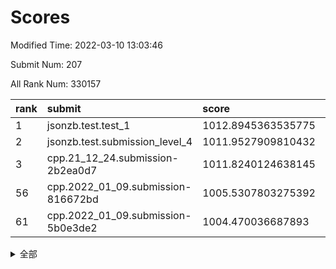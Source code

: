 # Scores

Modified Time: 2022-03-10 13:03:46

Submit Num: 207

All Rank Num: 330157

| rank |               submit               |       score        |       sigma        | pk_num |
| :--- | :--------------------------------- | :----------------- | :----------------- | :----- |
| 1    | jsonzb.test.test_1                 | 1012.8945363535775 | 0.7892576494029813 | 6377   |
| 2    | jsonzb.test.submission_level_4     | 1011.9527909810432 | 0.7950633220853385 | 6380   |
| 3    | cpp.21_12_24.submission-2b2ea0d7   | 1011.8240124638145 | 0.7929962662864027 | 6382   |
| 56   | cpp.2022_01_09.submission-816672bd | 1005.5307803275392 | 0.7097401384020311 | 6383   |
| 61   | cpp.2022_01_09.submission-5b0e3de2 | 1004.470036687893  | 0.7143856089901792 | 6378   |


<details>
<summary>全部</summary>

| rank |                 submit                 |       score        |       sigma        | pk_num |
| :--- | :------------------------------------- | :----------------- | :----------------- | :----- |
| 1    | jsonzb.test.test_1                     | 1012.8945363535775 | 0.7892576494029813 | 6377   |
| 2    | jsonzb.test.submission_level_4         | 1011.9527909810432 | 0.7950633220853385 | 6380   |
| 3    | cpp.21_12_24.submission-2b2ea0d7       | 1011.8240124638145 | 0.7929962662864027 | 6382   |
| 4    | gobigger.level_3.submission_level_3_1  | 1011.2814376587794 | 0.7689000874359918 | 6371   |
| 5    | gobigger.level_3.submission_level_3_25 | 1011.1944380537605 | 0.7758864845251918 | 6380   |
| 6    | gobigger.level_3.submission_level_3_43 | 1011.1647613319839 | 0.7575728612724775 | 6383   |
| 7    | gobigger.level_3.submission_level_3_5  | 1011.0504235592012 | 0.7847471510772547 | 6380   |
| 8    | gobigger.level_3.submission_level_3_46 | 1011.0158894654023 | 0.7461882039990877 | 6383   |
| 9    | gobigger.level_3.submission_level_3_49 | 1010.9767987637364 | 0.7627877957028838 | 6379   |
| 10   | gobigger.level_3.submission_level_3_17 | 1010.8078227638235 | 0.7539255824223976 | 6378   |
| 11   | gobigger.level_3.submission_level_3_29 | 1010.6807708525511 | 0.7553462393108265 | 6379   |
| 12   | gobigger.level_3.submission_level_3_2  | 1010.6449671546541 | 0.773081698042266  | 6377   |
| 13   | gobigger.level_3.submission_level_3_41 | 1010.6380326621081 | 0.7581386899096202 | 6381   |
| 14   | gobigger.level_3.submission_level_3_9  | 1010.6239744747486 | 0.7580798423023967 | 6380   |
| 15   | gobigger.level_3.submission_level_3_23 | 1010.5862627544772 | 0.7727359981261382 | 6383   |
| 16   | gobigger.level_3.submission_level_3_16 | 1010.4969363437104 | 0.7477286177459309 | 6378   |
| 17   | gobigger.level_3.submission_level_3_48 | 1010.328189737218  | 0.7571433404053143 | 6377   |
| 18   | gobigger.level_3.submission_level_3_31 | 1010.2591239398606 | 0.7479721793416195 | 6379   |
| 19   | gobigger.level_3.submission_level_3_37 | 1010.2373069758993 | 0.776892773416976  | 6381   |
| 20   | gobigger.level_3.submission_level_3_14 | 1010.1813768194255 | 0.7605209437040671 | 6373   |
| 21   | gobigger.level_3.submission_level_3_26 | 1010.1461634341108 | 0.7501684833320047 | 6374   |
| 22   | gobigger.level_3.submission_level_3_38 | 1010.0958649460482 | 0.74327859685131   | 6376   |
| 23   | gobigger.level_3.submission_level_3_28 | 1010.0270693268936 | 0.7353463836035437 | 6376   |
| 24   | gobigger.level_3.submission_level_3_45 | 1009.8998640060672 | 0.7722396513199467 | 6381   |
| 25   | gobigger.level_3.submission_level_3_13 | 1009.8804709667554 | 0.7562665628502901 | 6378   |
| 26   | gobigger.level_3.submission_level_3_21 | 1009.7406868114152 | 0.7567104041093433 | 6374   |
| 27   | gobigger.level_3.submission_level_3_15 | 1009.708944969844  | 0.7760266034211714 | 6379   |
| 28   | gobigger.level_3.submission_level_3_12 | 1009.7012249014258 | 0.7470640653199062 | 6382   |
| 29   | gobigger.level_3.submission_level_3_6  | 1009.6990355714019 | 0.7532752443947389 | 6379   |
| 30   | gobigger.level_3.submission_level_3_8  | 1009.6763536606067 | 0.7655236394668318 | 6378   |
| 31   | gobigger.level_3.submission_level_3_33 | 1009.6712126082522 | 0.752977533857191  | 6381   |
| 32   | gobigger.level_3.submission_level_3_44 | 1009.6372929509279 | 0.7467561308686008 | 6375   |
| 33   | gobigger.level_3.submission_level_3_24 | 1009.6370337374284 | 0.7296258180609098 | 6382   |
| 34   | gobigger.level_3.submission_level_3_42 | 1009.603489319756  | 0.7515437813888531 | 6380   |
| 35   | gobigger.level_3.submission_level_3_0  | 1009.5917616088193 | 0.7511470786161699 | 6381   |
| 36   | gobigger.level_3.submission_level_3_19 | 1009.5825596287956 | 0.7643236903446315 | 6383   |
| 37   | gobigger.level_3.submission_level_3_3  | 1009.4201743291261 | 0.7619718193177982 | 6376   |
| 38   | gobigger.level_3.submission_level_3_4  | 1009.4144315090134 | 0.7839747091653937 | 6382   |
| 39   | gobigger.level_3.submission_level_3_22 | 1009.4081354327737 | 0.7454484376830436 | 6377   |
| 40   | gobigger.level_3.submission_level_3_39 | 1009.3809834328744 | 0.7368679561111262 | 6382   |
| 41   | gobigger.level_3.submission_level_3_10 | 1009.3167460290341 | 0.7383683346258647 | 6378   |
| 42   | gobigger.level_3.submission_level_3_27 | 1009.1945189948299 | 0.746876414965188  | 6380   |
| 43   | gobigger.level_3.submission_level_3_7  | 1009.0806904876963 | 0.7414313479450465 | 6376   |
| 44   | gobigger.level_3.submission_level_3_30 | 1009.0418459756047 | 0.74400974322719   | 6377   |
| 45   | gobigger.level_3.submission_level_3_11 | 1009.0294661086886 | 0.7587968730073809 | 6382   |
| 46   | gobigger.level_3.submission_level_3_32 | 1009.0128259010636 | 0.7379259789900952 | 6381   |
| 47   | gobigger.level_3.submission_level_3_36 | 1008.9769234198989 | 0.7585683188855619 | 6382   |
| 48   | gobigger.level_3.submission_level_3_35 | 1008.955102509073  | 0.7318089805554152 | 6379   |
| 49   | gobigger.level_3.submission_level_3_20 | 1008.787594483975  | 0.762979400248034  | 6378   |
| 50   | gobigger.level_3.submission_level_3_47 | 1008.773706865345  | 0.7363676901349883 | 6381   |
| 51   | gobigger.level_3.submission_level_3_40 | 1008.7036911772703 | 0.768994269547562  | 6378   |
| 52   | gobigger.level_3.submission_level_3_34 | 1008.6080883093886 | 0.7155879259821476 | 6381   |
| 53   | gobigger.level_3.submission_level_3_18 | 1008.4604910967695 | 0.7360769136497964 | 6377   |
| 54   | gobigger.level_1.submission_level_1_26 | 1006.0845709475321 | 0.7446255400914262 | 6381   |
| 55   | gobigger.level_1.submission_level_1_19 | 1005.6506319974782 | 0.7159443555159958 | 6377   |
| 56   | cpp.2022_01_09.submission-816672bd     | 1005.5307803275392 | 0.7097401384020311 | 6383   |
| 57   | gobigger.level_1.submission_level_1_49 | 1005.3684727577587 | 0.7167130812651012 | 6382   |
| 58   | gobigger.level_1.submission_level_1_39 | 1004.8378011033449 | 0.726597162741235  | 6380   |
| 59   | gobigger.level_1.submission_level_1_6  | 1004.6600788700979 | 0.7207603048311992 | 6382   |
| 60   | gobigger.level_1.submission_level_1_2  | 1004.6145544557457 | 0.7178264346531513 | 6382   |
| 61   | cpp.2022_01_09.submission-5b0e3de2     | 1004.470036687893  | 0.7143856089901792 | 6378   |
| 62   | gobigger.level_1.submission_level_1_18 | 1004.433357736329  | 0.7025252874472113 | 6380   |
| 63   | gobigger.level_1.submission_level_1_16 | 1004.4132194898825 | 0.7205902822650595 | 6378   |
| 64   | gobigger.level_1.submission_level_1_29 | 1004.3799108116132 | 0.7355185990408992 | 6382   |
| 65   | gobigger.level_1.submission_level_1_37 | 1004.3495368084284 | 0.7261297196691502 | 6381   |
| 66   | gobigger.level_1.submission_level_1_31 | 1004.339569739977  | 0.729533913623802  | 6380   |
| 67   | gobigger.level_1.submission_level_1_14 | 1004.1625610004866 | 0.7289037857038565 | 6381   |
| 68   | gobigger.level_1.submission_level_1_12 | 1004.0717896033009 | 0.7257930627332746 | 6382   |
| 69   | gobigger.level_1.submission_level_1_33 | 1004.0625330302762 | 0.7034986827587562 | 6375   |
| 70   | gobigger.level_1.submission_level_1_11 | 1003.8991278917665 | 0.7188731149602827 | 6384   |
| 71   | gobigger.level_1.submission_level_1_32 | 1003.8493129249096 | 0.7188670489502501 | 6381   |
| 72   | gobigger.level_1.submission_level_1_4  | 1003.8288350389131 | 0.7140340068200635 | 6378   |
| 73   | gobigger.level_1.submission_level_1_28 | 1003.7917606783475 | 0.7127037416176067 | 6379   |
| 74   | gobigger.level_1.submission_level_1_48 | 1003.7354372158311 | 0.7143763722514154 | 6383   |
| 75   | gobigger.level_1.submission_level_1_17 | 1003.6936695413463 | 0.7137196301795874 | 6382   |
| 76   | gobigger.level_1.submission_level_1_46 | 1003.6421497504376 | 0.7339000747742801 | 6381   |
| 77   | gobigger.level_1.submission_level_1_45 | 1003.6321018729354 | 0.7162276351521426 | 6380   |
| 78   | gobigger.level_1.submission_level_1_30 | 1003.6083129367752 | 0.7149142228568757 | 6381   |
| 79   | gobigger.level_1.submission_level_1_5  | 1003.5919680991927 | 0.7244119857258158 | 6380   |
| 80   | gobigger.level_1.submission_level_1_44 | 1003.5353540663209 | 0.7208194674090792 | 6382   |
| 81   | gobigger.level_1.submission_level_1_20 | 1003.4926382606367 | 0.7171690420262216 | 6380   |
| 82   | gobigger.level_1.submission_level_1_27 | 1003.3300531503089 | 0.7390995220051472 | 6380   |
| 83   | gobigger.level_1.submission_level_1_35 | 1003.2967430874885 | 0.7139738543254728 | 6374   |
| 84   | gobigger.level_1.submission_level_1_41 | 1003.2883394789826 | 0.7152694938372333 | 6379   |
| 85   | gobigger.level_1.submission_level_1_7  | 1003.279542445672  | 0.70748349869121   | 6381   |
| 86   | gobigger.level_1.submission_level_1_9  | 1003.2334446536739 | 0.713860623837181  | 6379   |
| 87   | gobigger.level_1.submission_level_1_3  | 1003.1945152207628 | 0.7168158453867588 | 6379   |
| 88   | gobigger.level_1.submission_level_1_36 | 1003.046197490853  | 0.714275465772861  | 6379   |
| 89   | gobigger.level_1.submission_level_1_13 | 1003.0440208077529 | 0.7115577347225405 | 6378   |
| 90   | gobigger.level_1.submission_level_1_42 | 1003.0375099756461 | 0.7251035562387589 | 6373   |
| 91   | gobigger.level_1.submission_level_1_38 | 1003.0306788608549 | 0.721527282363194  | 6380   |
| 92   | gobigger.level_1.submission_level_1_23 | 1002.8763398932063 | 0.7144492128062917 | 6382   |
| 93   | gobigger.level_1.submission_level_1_10 | 1002.8516836672978 | 0.7199664245530404 | 6376   |
| 94   | gobigger.level_1.submission_level_1_1  | 1002.8305705276215 | 0.7142487343830364 | 6378   |
| 95   | gobigger.level_1.submission_level_1_25 | 1002.8233493563774 | 0.717470336254912  | 6386   |
| 96   | gobigger.level_1.submission_level_1_21 | 1002.8224971834285 | 0.7152267965467656 | 6380   |
| 97   | gobigger.level_1.submission_level_1_8  | 1002.8126499478122 | 0.6993893082647252 | 6381   |
| 98   | gobigger.level_1.submission_level_1_47 | 1002.7632915907108 | 0.7193412605984232 | 6382   |
| 99   | gobigger.level_1.submission_level_1_40 | 1002.6152222128487 | 0.7057212438011229 | 6377   |
| 100  | gobigger.level_1.submission_level_1_15 | 1002.5704793063619 | 0.7086102840407204 | 6384   |
| 101  | gobigger.level_1.submission_level_1_34 | 1002.4790673140142 | 0.714206063005188  | 6380   |
| 102  | gobigger.level_1.submission_level_1_24 | 1002.4675395264603 | 0.7205276611048146 | 6380   |
| 103  | gobigger.level_1.submission_level_1_43 | 1002.1752672370383 | 0.7056344074029461 | 6375   |
| 104  | gobigger.level_1.submission_level_1_0  | 1001.9053597759741 | 0.7121648598865814 | 6380   |
| 105  | gobigger.level_1.submission_level_1_22 | 1001.7659996603683 | 0.717309693311005  | 6383   |
| 106  | gobigger.random.submission_random_25   | 997.1188996882214  | 0.7065875966868655 | 6378   |
| 107  | gobigger.random.submission_random_38   | 996.990036180545   | 0.7247689945099658 | 6379   |
| 108  | gobigger.random.submission_random_32   | 996.828764873956   | 0.7087505268301395 | 6380   |
| 109  | gobigger.random.submission_random_43   | 996.8073936953731  | 0.7076572352136671 | 6381   |
| 110  | gobigger.random.submission_random_48   | 996.7780508610798  | 0.7003360926893686 | 6381   |
| 111  | gobigger.random.submission_random_5    | 996.7503654164234  | 0.7087077223077178 | 6380   |
| 112  | gobigger.random.submission_random_23   | 996.7500616632393  | 0.7250869848566862 | 6377   |
| 113  | gobigger.random.submission_random_46   | 996.7434262294191  | 0.7205314692113046 | 6380   |
| 114  | gobigger.random.submission_random_0    | 996.6566947668118  | 0.7068862296497019 | 6383   |
| 115  | gobigger.random.submission_random_11   | 996.6310506223307  | 0.701886672687815  | 6379   |
| 116  | gobigger.random.submission_random_4    | 996.5079336144581  | 0.6966196647477207 | 6383   |
| 117  | gobigger.random.submission_random_7    | 996.4713018367132  | 0.711828026406674  | 6376   |
| 118  | gobigger.random.submission_random_47   | 996.34886755372    | 0.7065870338865569 | 6375   |
| 119  | gobigger.random.submission_random_13   | 996.3414810066987  | 0.7086137226248355 | 6381   |
| 120  | gobigger.random.submission_random_1    | 996.3306777284656  | 0.7127136353899796 | 6379   |
| 121  | gobigger.random.submission_random_31   | 996.253176291832   | 0.7053166142210455 | 6383   |
| 122  | gobigger.random.submission_random_44   | 996.2359691590148  | 0.7124676797316343 | 6379   |
| 123  | gobigger.random.submission_random_17   | 996.2178526794188  | 0.7190471781694108 | 6379   |
| 124  | gobigger.random.submission_random_12   | 996.0666099654569  | 0.7157001586597899 | 6379   |
| 125  | gobigger.random.submission_random_26   | 996.0241130503565  | 0.6990863862351996 | 6382   |
| 126  | gobigger.random.submission_random_33   | 995.9983625629396  | 0.7034286381390621 | 6377   |
| 127  | gobigger.random.submission_random_16   | 995.9771159268388  | 0.7162819922781068 | 6380   |
| 128  | gobigger.random.submission_random_3    | 995.9560136067712  | 0.7002614160657333 | 6380   |
| 129  | gobigger.random.submission_random_40   | 995.9391220985614  | 0.7010640673024988 | 6380   |
| 130  | gobigger.random.submission_random_37   | 995.9326972397427  | 0.7049185136240727 | 6382   |
| 131  | gobigger.random.submission_random_29   | 995.90940755985    | 0.7172151055039514 | 6382   |
| 132  | gobigger.random.submission_random_49   | 995.8960846855083  | 0.7107313619749388 | 6384   |
| 133  | gobigger.random.submission_random_14   | 995.8925307248393  | 0.71906310319574   | 6379   |
| 134  | gobigger.random.submission_random_15   | 995.826372219214   | 0.7173938261023187 | 6379   |
| 135  | gobigger.random.submission_random_24   | 995.7885485309381  | 0.7133781956706675 | 6378   |
| 136  | gobigger.random.submission_random_22   | 995.7521202539136  | 0.7113856639945058 | 6381   |
| 137  | gobigger.random.submission_random_41   | 995.7516215437331  | 0.7080322326337853 | 6382   |
| 138  | gobigger.random.submission_random_18   | 995.6756514046227  | 0.709549353305264  | 6380   |
| 139  | gobigger.random.submission_random_9    | 995.6741376758262  | 0.7114586073463584 | 6379   |
| 140  | gobigger.random.submission_random_27   | 995.6620213313633  | 0.7197692777892986 | 6380   |
| 141  | gobigger.random.submission_random_2    | 995.5139291293314  | 0.6989225356015273 | 6381   |
| 142  | gobigger.random.submission_random_6    | 995.4983631181855  | 0.7127085251076908 | 6379   |
| 143  | gobigger.random.submission_random_34   | 995.4911992739786  | 0.7090567020535863 | 6381   |
| 144  | gobigger.random.submission_random_30   | 995.4813013720257  | 0.7223823563678322 | 6380   |
| 145  | gobigger.random.submission_random_45   | 995.4232115839941  | 0.7047616180664017 | 6379   |
| 146  | gobigger.random.submission_random_35   | 995.4216834626052  | 0.7163326108331667 | 6384   |
| 147  | gobigger.random.submission_random_19   | 995.3468796453017  | 0.713395257607878  | 6373   |
| 148  | gobigger.random.submission_random_39   | 995.3434849883943  | 0.7028955318432885 | 6381   |
| 149  | gobigger.random.submission_random_20   | 995.3171991592696  | 0.712188847749438  | 6377   |
| 150  | gobigger.random.submission_random_42   | 995.3075756740984  | 0.7160290834549525 | 6387   |
| 151  | gobigger.random.submission_random_8    | 995.265646521046   | 0.7121891645067425 | 6380   |
| 152  | gobigger.random.submission_random_28   | 994.626154129343   | 0.7165591506431116 | 6381   |
| 153  | gobigger.random.submission_random_21   | 994.508478508382   | 0.7245774584762482 | 6381   |
| 154  | gobigger.random.submission_random_36   | 994.4638812314716  | 0.7083190778840844 | 6380   |
| 155  | gobigger.random.submission_random_10   | 994.1905465059216  | 0.7150068195801842 | 6385   |
| 156  | gobigger.level_2.submission_level_2_41 | 994.1191871866496  | 0.7276758318083449 | 6384   |
| 157  | gobigger.level_2.submission_level_2_7  | 994.0117098376381  | 0.7359912425637118 | 6378   |
| 158  | gobigger.level_2.submission_level_2_32 | 993.7233780820276  | 0.7381533547429726 | 6383   |
| 159  | gobigger.level_2.submission_level_2_49 | 993.6309003230391  | 0.7254888592564669 | 6381   |
| 160  | gobigger.level_2.submission_level_2_18 | 993.4860438343431  | 0.7230985552898872 | 6382   |
| 161  | gobigger.level_2.submission_level_2_30 | 993.0032712344445  | 0.7421707398173905 | 6383   |
| 162  | gobigger.level_2.submission_level_2_27 | 992.9041643897797  | 0.7273778694713553 | 6380   |
| 163  | gobigger.level_2.submission_level_2_2  | 992.9022342488975  | 0.7357245193412725 | 6383   |
| 164  | gobigger.level_2.submission_level_2_44 | 992.8713636190271  | 0.7302069881302878 | 6371   |
| 165  | gobigger.level_2.submission_level_2_33 | 992.7762142630835  | 0.7349633706615087 | 6377   |
| 166  | gobigger.level_2.submission_level_2_4  | 992.7286733483795  | 0.7253475311956664 | 6379   |
| 167  | gobigger.level_2.submission_level_2_48 | 992.6560314009321  | 0.7289644561970328 | 6374   |
| 168  | gobigger.level_2.submission_level_2_34 | 992.5014680781995  | 0.7290410998273252 | 6380   |
| 169  | gobigger.level_2.submission_level_2_31 | 992.489963074297   | 0.7472705881905192 | 6381   |
| 170  | gobigger.level_2.submission_level_2_36 | 992.4849522463475  | 0.7511399963273601 | 6382   |
| 171  | gobigger.level_2.submission_level_2_5  | 992.4586008333752  | 0.7364218983005153 | 6379   |
| 172  | gobigger.level_2.submission_level_2_24 | 992.4569705720452  | 0.7354872741639444 | 6385   |
| 173  | gobigger.level_2.submission_level_2_16 | 992.4354113775566  | 0.7373059826433126 | 6379   |
| 174  | gobigger.level_2.submission_level_2_8  | 992.4080342427189  | 0.7590937478481273 | 6383   |
| 175  | gobigger.level_2.submission_level_2_38 | 992.2874206377769  | 0.7468768094103967 | 6382   |
| 176  | gobigger.level_2.submission_level_2_45 | 992.2844054190537  | 0.7387922718912869 | 6378   |
| 177  | gobigger.level_2.submission_level_2_10 | 992.2749771646571  | 0.7309700229954337 | 6381   |
| 178  | gobigger.level_2.submission_level_2_12 | 992.2585813408673  | 0.7278369308521406 | 6374   |
| 179  | gobigger.level_2.submission_level_2_47 | 992.1563780286929  | 0.7452150815243915 | 6378   |
| 180  | gobigger.level_2.submission_level_2_40 | 992.133173908107   | 0.7597461215318678 | 6379   |
| 181  | gobigger.level_2.submission_level_2_11 | 992.0984301112474  | 0.751604572392451  | 6379   |
| 182  | gobigger.level_2.submission_level_2_20 | 992.0913502109769  | 0.7703868505818365 | 6378   |
| 183  | gobigger.level_2.submission_level_2_22 | 992.0555016671542  | 0.7526851687232269 | 6380   |
| 184  | gobigger.level_2.submission_level_2_1  | 992.0044856166783  | 0.7533022749656497 | 6380   |
| 185  | gobigger.level_2.submission_level_2_46 | 991.9080831223969  | 0.7490939968076124 | 6380   |
| 186  | gobigger.level_2.submission_level_2_29 | 991.8917358395627  | 0.7475051915443119 | 6382   |
| 187  | gobigger.level_2.submission_level_2_3  | 991.8872409833301  | 0.7415086396102213 | 6380   |
| 188  | gobigger.level_2.submission_level_2_39 | 991.811634221472   | 0.7538951980111095 | 6388   |
| 189  | gobigger.level_2.submission_level_2_21 | 991.6880272666394  | 0.7782183674539045 | 6382   |
| 190  | gobigger.level_2.submission_level_2_9  | 991.5502885164934  | 0.7644383463842955 | 6382   |
| 191  | gobigger.level_2.submission_level_2_6  | 991.402285854128   | 0.7536292133448061 | 6380   |
| 192  | gobigger.level_2.submission_level_2_23 | 991.3967139684759  | 0.7464911378929299 | 6381   |
| 193  | gobigger.level_2.submission_level_2_37 | 991.3817398578557  | 0.7493291308135168 | 6383   |
| 194  | gobigger.level_2.submission_level_2_19 | 991.3291634221359  | 0.752526203516211  | 6379   |
| 195  | gobigger.level_2.submission_level_2_15 | 991.2807746802201  | 0.7550917919741846 | 6381   |
| 196  | gobigger.level_2.submission_level_2_14 | 991.1880773087532  | 0.7457800893640323 | 6381   |
| 197  | gobigger.level_2.submission_level_2_25 | 991.0847851090019  | 0.7387882098420869 | 6378   |
| 198  | gobigger.level_2.submission_level_2_0  | 991.01575190499    | 0.7744180607364923 | 6377   |
| 199  | gobigger.level_2.submission_level_2_28 | 991.0029929270902  | 0.7552148893854548 | 6380   |
| 200  | gobigger.level_2.submission_level_2_17 | 990.9912463831887  | 0.7653608729205639 | 6382   |
| 201  | gobigger.level_2.submission_level_2_35 | 990.9807162949388  | 0.7441373512543218 | 6383   |
| 202  | gobigger.level_2.submission_level_2_43 | 990.6918654107894  | 0.7668663719654286 | 6376   |
| 203  | gobigger.level_2.submission_level_2_42 | 990.5690220300446  | 0.7801027492632755 | 6380   |
| 204  | gobigger.level_2.submission_level_2_26 | 990.4804072015722  | 0.7645959664645007 | 6382   |
| 205  | gobigger.level_2.submission_level_2_13 | 989.9025251272448  | 0.7687107774471574 | 6378   |
| 206  | gobigger.none.submission_none_0        | 977.5713491089281  | 1.2849472381365699 | 6382   |
| 207  | gobigger.none.submission_none_1        | 977.0738504798082  | 1.3333404501674526 | 6387   |

</details>